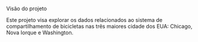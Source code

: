 Visão do projeto

Este projeto visa explorar os dados relacionados ao sistema de compartilhamento de bicicletas nas três maiores cidade dos EUA: Chicago, Nova Iorque e Washington.